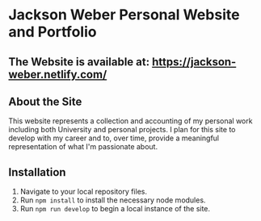 Jackson  Weber Personal Website and Portfolio
=============================================

The Website is available at: https://jackson-weber.netlify.com/
---------------------------------------------------------------

About the Site
--------------
This website represents a collection and accounting of my personal work including both University 
and personal projects. I plan for this site to develop with my career and to, over time,
provide a meaningful representation of what I'm passionate about.

Installation
------------
1. Navigate to your local repository files.
2. Run `npm install` to install the necessary node modules.
3. Run `npm run develop` to begin a local instance of the site.